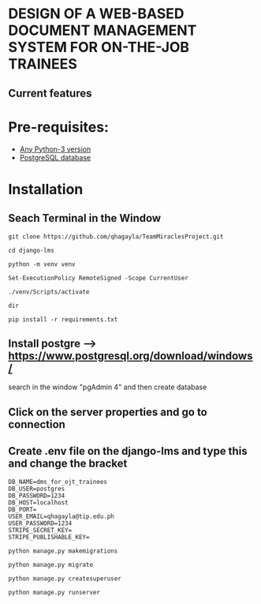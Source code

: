 # DESIGN OF A WEB-BASED DOCUMENT MANAGEMENT SYSTEM FOR ON-THE-JOB TRAINEES

Current features
----------------

# Pre-requisites:
- [Any Python-3 version](https://www.python.org/downloads/)
- [PostgreSQL database](https://www.postgresql.org/download/)

# Installation

## Seach Terminal in the Window
```
git clone https://github.com/qhagayla/TeamMiraclesProject.git
```
```
cd django-lms
```
```
python -m venv venv
```
```
Set-ExecutionPolicy RemoteSigned -Scope CurrentUser
```
```
./venv/Scripts/activate
```
```
dir
```
```
pip install -r requirements.txt
```
## Install postgre --> https://www.postgresql.org/download/windows/
search in the window "pgAdmin 4" and then create database

## Click on the server properties and go to connection

## Create .env file on the django-lms and type this and change the bracket
```
DB_NAME=dms_for_ojt_trainees
DB_USER=postgres
DB_PASSWORD=1234
DB_HOST=localhost
DB_PORT=
USER_EMAIL=qhagayla@tip.edu.ph
USER_PASSWORD=1234
STRIPE_SECRET_KEY=
STRIPE_PUBLISHABLE_KEY=
```
```
python manage.py makemigrations
```
```
python manage.py migrate
```
```
python manage.py createsuperuser
```
```
python manage.py runserver
```




